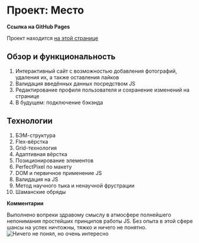 # Проект: Место

**Ссылка на GitHub Pages**

Проект находится [на этой странице](https://sergei-zakh.github.io/mesto/)

## Обзор и функциональность 

1. Интерактивный сайт с возможностью добавления фотографий, удаления их, а также оставления лайков
2. Валидация введённых данных посредством JS
3. Редактирование профиля пользователя и сохранение изменений на странице
4. В будущем: подключение бэкэнда

## Технологии

1. БЭМ-структура
2. Flex-вёрстка
3. Grid-технология
4. Адаптивная вёрстка
5. Позиционирование элементов
6. PerfectPixel по макету
7. DOM и первичное применение JS 
8. Валидация на JS 
9. Метод научного тыка и ненаучной фрустрации
10. Шаманские обряды




**Комментарии**

Выполнено вопреки здравому смыслу в атмосфере полнейшего непонимания простейших принципов работы JS.
Без опыта в этой сфере шансы на успех ничтожны, тяжко и ничего не понятно.
![Ничего не понял, но очень интересно](https://img.gazeta.ru/files3/106/13579106/02-pic_32ratio_900x600-900x600-33996.jpg)
